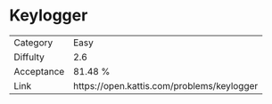 # Keylogger

<table>
    <tr>
        <td>Category</td>
        <td>Easy</td>
    </tr>
    <tr>
        <td>Diffulty</td>
        <td>2.6</td>
    </tr>
    <tr>
        <td>Acceptance</td>
        <td>81.48 %</td>
    </tr>
    <tr>
        <td>Link</td>
        <td>https://open.kattis.com/problems/keylogger</td>
    </tr>
</table>